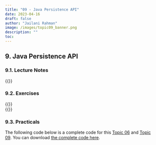 ```yaml
---
title: "09 - Java Persistence API"
date: 2023-04-16
draft: false
author: "Jailani Rahman"
image: /images/topic09_banner.png
description: ""
toc:
---
```


## 9. Java Persistence API

### 9.1. Lecture Notes

<div>{{<embed-pdf url="../resources/09a - Java Persistence API.pdf">}}</div>

### 9.2. Exercises

<div>{{<embed-pdf url="../resources/09b - Java Persistence API Exercise I.pdf">}}</div>

<div>{{<embed-pdf url="../resources/09c - Java Persistence API Exercise II.pdf">}}</div>

### 9.3. Practicals

The following code below is a complete code for this <a href="/logs/resources/topic06">Topic 06</a> and <a href="/logs/resources/topic09">Topic 09</a>. You can download <a href="../resources/studentmanagement.zip"> the complete code here</a>.
